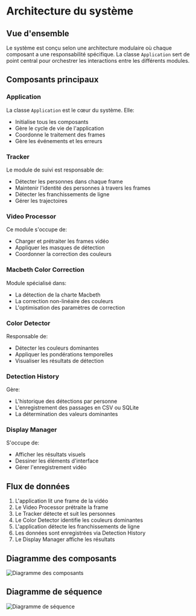 # Architecture du système

## Vue d'ensemble

Le système est conçu selon une architecture modulaire où chaque composant a une responsabilité spécifique. La classe `Application` sert de point central pour orchestrer les interactions entre les différents modules.

## Composants principaux

### Application

La classe `Application` est le cœur du système. Elle:

- Initialise tous les composants
- Gère le cycle de vie de l'application
- Coordonne le traitement des frames
- Gère les événements et les erreurs

### Tracker

Le module de suivi est responsable de:

- Détecter les personnes dans chaque frame
- Maintenir l'identité des personnes à travers les frames
- Détecter les franchissements de ligne
- Gérer les trajectoires

### Video Processor

Ce module s'occupe de:

- Charger et prétraiter les frames vidéo
- Appliquer les masques de détection
- Coordonner la correction des couleurs

### Macbeth Color Correction

Module spécialisé dans:

- La détection de la charte Macbeth
- La correction non-linéaire des couleurs
- L'optimisation des paramètres de correction

### Color Detector

Responsable de:

- Détecter les couleurs dominantes
- Appliquer les pondérations temporelles
- Visualiser les résultats de détection

### Detection History

Gère:

- L'historique des détections par personne
- L'enregistrement des passages en CSV ou SQLite
- La détermination des valeurs dominantes

### Display Manager

S'occupe de:

- Afficher les résultats visuels
- Dessiner les éléments d'interface
- Gérer l'enregistrement vidéo

## Flux de données

1. L'application lit une frame de la vidéo
2. Le Video Processor prétraite la frame
3. Le Tracker détecte et suit les personnes
4. Le Color Detector identifie les couleurs dominantes
5. L'application détecte les franchissements de ligne
6. Les données sont enregistrées via Detection History
7. Le Display Manager affiche les résultats

## Diagramme des composants

![Diagramme des composants](diagrams/component_diagram.png)

## Diagramme de séquence

![Diagramme de séquence](diagrams/sequence_diagram.png)
